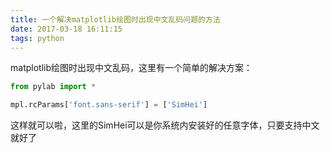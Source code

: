 ```yaml
---
title: 一个解决matplotlib绘图时出现中文乱码问题的方法
date: 2017-03-18 16:11:15
tags: python
---
```


matplotlib绘图时出现中文乱码，这里有一个简单的解决方案：

```python
from pylab import *

mpl.rcParams['font.sans-serif'] = ['SimHei']

```

这样就可以啦，这里的SimHei可以是你系统内安装好的任意字体，只要支持中文就好了